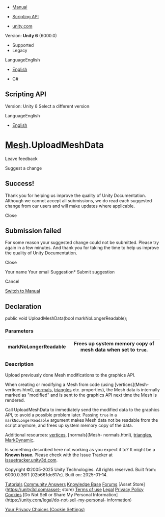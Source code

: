 [ ]()

  * [Manual](../Manual/index.html)
  * [Scripting API](../ScriptReference/index.html)

  * [unity.com](https://unity.com/)

Version: **Unity 6** (6000.0)

  * Supported
  * Legacy

LanguageEnglish

  * [English]()

  * C#

[ ](https://docs.unity3d.com)

## Scripting API

Version: Unity 6 Select a different version

LanguageEnglish

  * [English]()

#  [Mesh](Mesh.html).UploadMeshData

Leave feedback

Suggest a change

## Success!

Thank you for helping us improve the quality of Unity Documentation. Although
we cannot accept all submissions, we do read each suggested change from our
users and will make updates where applicable.

Close

## Submission failed

For some reason your suggested change could not be submitted. Please <a>try
again</a> in a few minutes. And thank you for taking the time to help us
improve the quality of Unity Documentation.

Close

Your name Your email Suggestion* Submit suggestion

Cancel

[Switch to Manual](../Manual/class-Mesh.html "Go to Mesh Component in the
Manual")

## Declaration

public void UploadMeshData(bool markNoLongerReadable);

### Parameters

markNoLongerReadable | Frees up system memory copy of mesh data when set to `true`.  
---|---  
  
### Description

Upload previously done Mesh modifications to the graphics API.

When creating or modifying a Mesh from code (using [vertices](Mesh-
vertices.html), [normals](Mesh-normals.html), [triangles](Mesh-triangles.html)
etc. properties), the Mesh data is internally marked as "modified" and is sent
to the graphics API next time the Mesh is rendered.  
  
Call UploadMeshData to immediately send the modified data to the graphics API,
to avoid a possible problem later. Passing `true` in a `markNoLongerReadable`
argument makes Mesh data not be readable from the script anymore, and frees up
system memory copy of the data.  
  
Additional resources: [vertices](Mesh-vertices.html), [normals](Mesh-
normals.html), [triangles](Mesh-triangles.html),
[MarkDynamic](Mesh.MarkDynamic.html).

Is something described here not working as you expect it to? It might be a
**Known Issue**. Please check with the Issue Tracker at
[issuetracker.unity3d.com](https://issuetracker.unity3d.com).

Copyright ©2005-2025 Unity Technologies. All rights reserved. Built from:
6000.0.36f1 (02b661dc617c). Built on: 2025-01-14.

[Tutorials](https://unity3d.com/learn) [Community
Answers](https://answers.unity3d.com) [Knowledge
Base](https://support.unity3d.com/hc/en-us)
[Forums](https://forum.unity3d.com) [Asset Store](https://unity3d.com/asset-
store) [Terms of use](https://docs.unity3d.com/Manual/TermsOfUse.html)
[Legal](https://unity.com/legal) [Privacy
Policy](https://unity.com/legal/privacy-policy)
[Cookies](https://unity.com/legal/cookie-policy) [Do Not Sell or Share My
Personal Information](https://unity.com/legal/do-not-sell-my-personal-
information)

[Your Privacy Choices (Cookie Settings)](javascript:void\(0\);)

